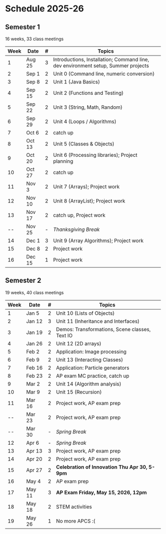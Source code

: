 # Schedule 2025-26

## Semester 1

16 weeks, 33 class meetings

|Week|Date  |#|Topics|
|----|------|-|------|
|1   |Aug 25|3|Introductions, Installation; Command line, dev environment setup, Summer projects|
|2   |Sep 1 |2|Unit 0 (Command line, numeric conversion)|
|3   |Sep 8 |2|Unit 1 (Java Basics)|
|4   |Sep 15|2|Unit 2 (Functions and Testing)|
|5   |Sep 22|2|Unit 3 (String, Math, Random)|
|6   |Sep 29|2|Unit 4 (Loops / Algorithms)|
|7   |Oct 6 |2|catch up|
|8   |Oct 13|2|Unit 5 (Classes & Objects)|
|9   |Oct 20|2|Unit 6 (Processing libraries); Project planning|
|10  |Oct 27|2|catch up|
|11  |Nov 3 |2|Unit 7 (Arrays); Project work|
|12  |Nov 10|2|Unit 8 (ArrayList); Project work|
|13  |Nov 17|2|catch up, Project work|
|--  |Nov 25|-|_Thanksgiving Break_|
|14  |Dec 1 |3|Unit 9 (Array Algorithms); Project work|
|15  |Dec 8 |2|Project work|
|16  |Dec 15|1|Project work|

## Semester 2 

19 weeks, 40 class meetings

|Week|Date  |#|Topics|
|----|------|-|------|
|1   |Jan 5 |2|Unit 10 (Lists of Objects)|
|2   |Jan 12|3|Unit 11 (Inheritance and Interfaces)|
|3   |Jan 19|2|Demos: Transformations, Scene classes, Text IO|
|4   |Jan 26|2|Unit 12 (2D arrays)|
|5   |Feb 2 |2|Application: Image processing|
|6   |Feb 9 |2|Unit 13 (Interacting Classes)|
|7   |Feb 16|2|Application: Particle generators|
|8   |Feb 23|2|AP exam MC practice, catch up|
|9   |Mar 2 |2|Unit 14 (Algorithm analysis)|
|10  |Mar 9 |2|Unit 15 (Recursion)|
|11  |Mar 16|2|Project work, AP exam prep|
|--  |Mar 23|2|Project work, AP exam prep|
|--  |Mar 30|-|_Spring Break_|
|12  |Apr 6 |-|_Spring Break_|
|13  |Apr 13|3|Project work, AP exam prep|
|14  |Apr 20|2|Project work, AP exam prep|
|15  |Apr 27|2|__Celebration of Innovation Thu Apr 30, 5-9pm__|
|16  |May 4 |2|AP exam prep|
|17  |May 11|3|__AP Exam Friday, May 15, 2026, 12pm__|
|18  |May 18|2|STEM activities|
|19  |May 26|1|No more APCS :(|


